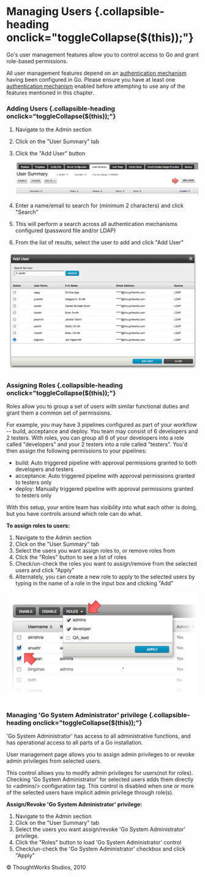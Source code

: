 
 

Managing Users {.collapsible-heading onclick="toggleCollapse($(this));"}
==============

Go's user management features allow you to control access to Go and
grant role-based permissions.

All user management features depend on an [authentication
mechanism](../configuration/dev_authentication.html) having been configured in Go. Please
ensure you have at least one [authentication
mechanism](../configuration/dev_authentication.html) enabled before attempting to use any
of the features mentioned in this chapter.

### Adding Users {.collapsible-heading onclick="toggleCollapse($(this));"}

1.  Navigate to the Admin section
2.  Click on the "User Summary" tab
3.  Click the "Add User" button

    ![](../resources/images/cruise/admin/user_summary_add_user.png)

4.  Enter a name/email to search for (minimum 2 characters) and click
    "Search"
5.  This will perform a search across all authentication mechanisms
    configured (password file and/or LDAP)
6.  From the list of results, select the user to add and click "Add
    User"

![](../resources/images/cruise/admin/user_summary_search.png)

### Assigning Roles {.collapsible-heading onclick="toggleCollapse($(this));"}

Roles allow you to group a set of users with similar functional duties
and grant them a common set of permissions.

For example, you may have 3 pipelines configured as part of your
workflow -- build, acceptance and deploy. You team may consist of 6
developers and 2 testers. With roles, you can group all 6 of your
developers into a role called "developers" and your 2 testers into a
role called "testers". You'd then assign the following permissions to
your pipelines:

-   build: Auto triggered pipeline with approval permissions granted to
    both developers and testers
-   acceptance: Auto triggered pipeline with approval permissions
    granted to testers only
-   deploy: Manually triggered pipeline with approval permissions
    granted to testers only

With this setup, your entire team has visibility into what each other is
doing, but you have controls around which role can do what.

**To assign roles to users:**

1.  Navigate to the Admin section
2.  Click on the "User Summary" tab
3.  Select the users you want assign roles to, or remove roles from
4.  Click the "Roles" button to see a list of roles
5.  Check/un-check the roles you want to assign/remove from the selected
    users and click "Apply"
6.  Alternately, you can create a new role to apply to the selected
    users by typing in the name of a role in the input box and clicking
    "Add"

![](../resources/images/cruise/admin/user_summary_roles.png)

### Managing 'Go System Administrator' privilege {.collapsible-heading onclick="toggleCollapse($(this));"}

'Go System Administrator' has access to all administrative functions,
and has operational access to all parts of a Go installation.

User management page allows you to assign admin privileges to or revoke
admin privileges from selected users.

This control allows you to modify admin privileges for users(not for
roles). Checking 'Go System Administrator' for selected users adds them
directly to \<admins/\> configuration tag. This control is disabled when
one or more of the selected users have implicit admin privilege through
role(s).

**Assign/Revoke 'Go System Administrator' privilege:**

1.  Navigate to the Admin section
2.  Click on the "User Summary" tab
3.  Select the users you want assign/revoke 'Go System Administrator'
    privilege.
4.  Click the "Roles" button to load 'Go System Administrator' control
5.  Check/un-check the 'Go System Administrator' checkbox and click
    "Apply"





© ThoughtWorks Studios, 2010

